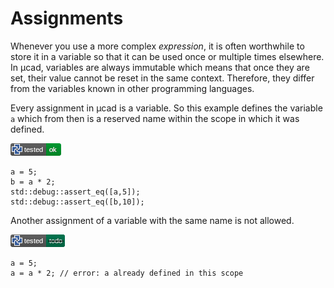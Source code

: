 # Assignments

Whenever you use a more complex *expression*, it is often worthwhile to store it in a variable so that it can
be used once or multiple times elsewhere.
In µcad, variables are always immutable which means that once they are set, their value cannot be reset in the same context.
Therefore, they differ from the variables known in other programming languages.

Every assignment in µcad is  a variable.
So this example defines the variable `a` which from then is a reserved name within the scope in which it was defined.

[![test](.test/assignment.png)](.test/assignment.md)

```µcad,assignment
a = 5;
b = a * 2;
std::debug::assert_eq([a,5]);
std::debug::assert_eq([b,10]);
```

Another assignment of a variable with the same name is not allowed.

[![test](.test/assignment_immutable.png)](.test/assignment_immutable.md)

```µcad,assignment_immutable#todo_fail
a = 5;
a = a * 2; // error: a already defined in this scope
```
